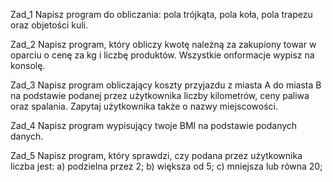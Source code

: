 Zad_1
Napisz program do obliczania: pola trójkąta, pola koła, pola trapezu oraz objetości kuli.

Zad_2
Napisz program, który obliczy kwotę należną za zakupiony towar w oparciu o cenę za kg i liczbę produktów. Wszystkie onformacje wypisz na konsolę.

Zad_3
Napisz program obliczający koszty przyjazdu z miasta A do miasta B na podstawie podanej przez użytkownika liczby kilometrów, ceny paliwa oraz spalania. Zapytaj użytkownika także o nazwy miejscowości.

Zad_4
Napisz program wypisujący twoje BMI na podstawie podanych danych.

Zad_5
Napisz program, który sprawdzi, czy podana przez użytkownika liczba jest:
a) podzielna przez 2;
b) większa od 5;
c) mniejsza lub równa 20;
